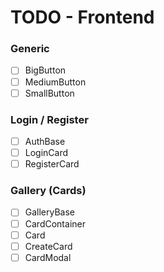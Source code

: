 # TODO - Frontend

### Generic

- [ ] BigButton
- [ ] MediumButton
- [ ] SmallButton

### Login / Register

- [ ] AuthBase
- [ ] LoginCard
- [ ] RegisterCard

### Gallery (Cards)

- [ ] GalleryBase
- [ ] CardContainer
- [ ] Card
- [ ] CreateCard
- [ ] CardModal
